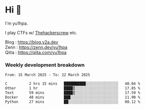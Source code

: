# Hi 👋

I'm yu1hpa.

I play CTFs w/ [Thehackerscrew](https://www.thehackerscrew.team/) etc.

Blog : https://blog.y2a.dev  
Zenn : https://zenn.dev/yu1hpa  
Qiita : https://qiita.com/yu1hpa  

### Weekly development breakdown

<!--START_SECTION:waka-->

```txt
From: 15 March 2025 - To: 22 March 2025

C          2 hrs 15 mins   ██████████░░░░░░░░░░░░░░░   40.04 %
Other      1 hr            ████▒░░░░░░░░░░░░░░░░░░░░   17.85 %
Text       59 mins         ████▒░░░░░░░░░░░░░░░░░░░░   17.59 %
Docker     40 mins         ███░░░░░░░░░░░░░░░░░░░░░░   11.90 %
Python     27 mins         ██░░░░░░░░░░░░░░░░░░░░░░░   08.12 %
```

<!--END_SECTION:waka-->

